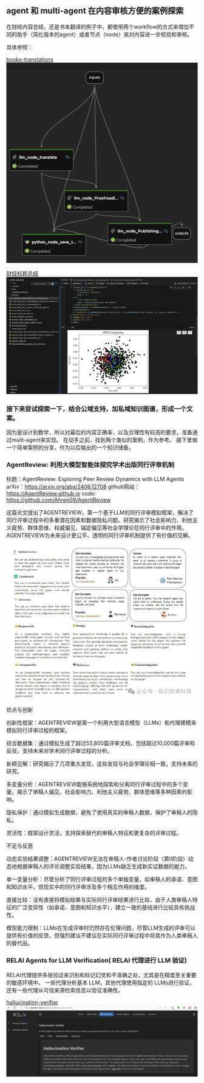 ## agent 和 multi-agent 在内容审核方便的案例探索

在财经内容总结，还是书本翻译的例子中，都使用两个workflow的方式来增加不同的助手（简化版本的agent）或者节点（node）来对内容进一步校验和审核。

具体参照：

[books-translations](https://github.com/huqianghui/books-translations)
![booksTranslate](./AgentReview_使用Agent审核内容/booksTranslate.png)

[财经标题总结](https://github.com/huqianghui/event_creation_by_title_cluster/)
![finance_new_tittle](./AgentReview_使用Agent审核内容/finance_new_tittle.png)

### 接下来尝试探索一下，结合公域支持，加私域知识图谱，形成一个文案。

因为是设计到教学，所以对最后的内容正确率，以及合理性有较高的要求，准备通过mulit-agent来实现。
在动手之前，找到两个类似的案例，作为参考。
接下里做一个简单案例的分享，作为以后输出的一个知识储备。

### AgentReview: 利用大模型智能体探究学术出版同行评审机制

标题：AgentReview: Exploring Peer Review Dynamics with LLM Agents
arXiv：https://arxiv.org/abs/2406.12708
github网站：https://AgentReview.github.io
code: https://github.com/Ahren09/AgentReview

这篇论文提出了AGENTREVIEW，第一个基于LLM的同行评审模拟框架，解决了同行评审过程中的多重潜在因素和数据隐私问题。研究揭示了社会影响力、利他主义疲劳、群体思维、权威偏见、锚定偏见等社会学理论在同行评审中的作用。AGENTREVIEW为未来设计更公平、透明的同行评审机制提供了有价值的见解。

![agentRole&Prompt](./AgentReview_使用Agent审核内容/agentRole&Prompt.webp)

优点与创新

创新性框架：AGENTREVIEW是第一个利用大型语言模型（LLMs）和代理建模来模拟同行评审过程的框架。

综合数据集：通过模拟生成了超过53,800篇评审文档，包括超过10,000篇评审和反驳，支持未来对学术同行评审过程的分析。

新颖见解：研究揭示了几项重大发现，这些发现与社会学理论相一致，支持未来的研究。

多变量分析：AGENTREVIEW能够系统地探索和分离同行评审过程中的多个变量，揭示了审稿人偏见、社会影响力、利他主义疲劳、群体思维等多种因素的影响。

隐私保护：通过模拟生成数据，避免了使用真实的审稿人数据，保护了审稿人的隐私。

灵活性：框架设计灵活，支持探索替代的审稿人特征和更复杂的评审过程。

不足与反思

动态实验结果调整：AGENTREVIEW无法在审稿人-作者讨论阶段（第II阶段）动态地根据审稿人的评论调整实验结果，因为LLMs缺乏生成新实证数据的能力。

单一变量分析：尽管分析了同行评审过程的多个单独变量，如审稿人的承诺、意图和知识水平，但现实中的同行评审涉及多个相互作用的维度。

直接比较：没有直接将模拟结果与实际同行评审结果进行比较，由于人类审稿人特征的广泛变异性（如承诺、意图和知识水平），建立一致的基线进行比较具有挑战性。

模型能力限制：LLMs在生成评审时仍然存在伦理问题，尽管LLM生成的评审可以提供有价值的反馈，但强烈建议不建议在实际同行评审过程中将其作为人类审稿人的替代品。


### RELAI Agents for LLM Verification( RELAI 代理进行 LLM 验证)

RELAI代理提供多层验证来识别和标记幻觉和不准确之处，尤其是在精度至关重要的敏感环境中。
一些代理分析基本 LLM，其他代理使用指定的 LLMs进行验证，还有一些代理从可信来源检索信息以验证准确性。

[hallucination-verifier](https://platform.relai.ai/agents/app/hallucination-verifier)
![realAI_agent](./AgentReview_使用Agent审核内容/realAI_agent.png)